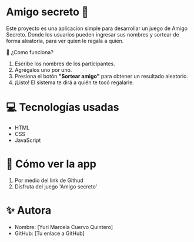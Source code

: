 # Amigo secreto 🎁

Este proyecto es una aplicacion simple para desarrollar un juego de Amigo Secreto. Donde los usuarios pueden ingresar sus nombres y sortear de forma aleatoria, para ver quien le regala a quien. 

:brain: ¿Como funciona?

1. Escribe los nombres de los participantes.
2. Agrégalos uno por uno.
3. Presiona el botón **"Sortear amigo"** para obtener un resultado aleatorio.
4. ¡Listo! El sistema te dirá a quién te tocó regalarle.

# 💻 Tecnologías usadas

 - HTML
 - CSS
 - JavaScript

# 🚀 Cómo ver la app

1. Por medio del link de Githud
2. Disfruta del juego 'Amigo secreto'

# ✨ Autora

- Nombre: [Yuri Marcela Cuervo Quintero]
- GitHub: [Tu enlace a GitHub]


